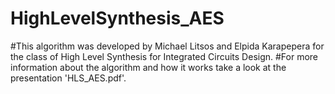 # HighLevelSynthesis_AES

#This algorithm was developed by Michael Litsos and Elpida Karapepera for the class of High Level Synthesis for Integrated Circuits Design.
#For more information about the algorithm and how it works take a look at the presentation 'HLS_AES.pdf'.
